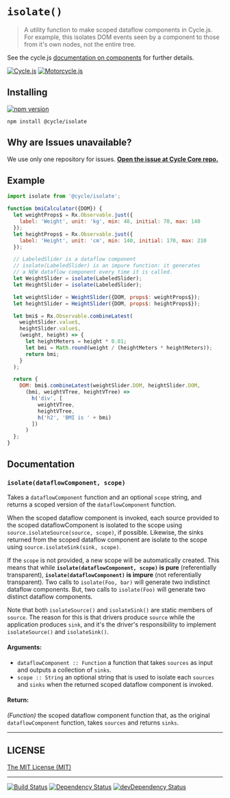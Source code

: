 # `isolate()`

> A utility function to make scoped dataflow components in Cycle.js. For example, this isolates DOM events seen by a component to those from it's own nodes, not the entire tree. 

See the cycle.js [documentation on components](http://cycle.js.org/components.html#multiple-instances-of-the-same-component) for further details.

[![Cycle.js](https://img.shields.io/badge/Cycle.js-compatible-brightgreen.svg)](https://github.com/cyclejs)
[![Motorcycle.js](https://img.shields.io/badge/Motorcycle.js-compatible-brightgreen.svg)](https://github.com/motorcyclejs)

## Installing

[![npm version](https://badge.fury.io/js/%40cycle%2Fisolate.svg)](http://badge.fury.io/js/%40cycle%2Fisolate)

`npm install @cycle/isolate`

## Why are Issues unavailable?

We use only one repository for issues. [**Open the issue at Cycle Core repo.**](https://github.com/cyclejs/cycle-core/issues)

## Example

```js
import isolate from '@cycle/isolate';

function bmiCalculator({DOM}) {
  let weightProps$ = Rx.Observable.just({
    label: 'Weight', unit: 'kg', min: 40, initial: 70, max: 140
  });
  let heightProps$ = Rx.Observable.just({
    label: 'Height', unit: 'cm', min: 140, initial: 170, max: 210
  });

  // LabeledSlider is a dataflow component
  // isolate(LabeledSlider) is an impure function: it generates
  // a NEW dataflow component every time it is called.
  let WeightSlider = isolate(LabeledSlider);
  let HeightSlider = isolate(LabeledSlider);

  let weightSlider = WeightSlider({DOM, props$: weightProps$});
  let heightSlider = HeightSlider({DOM, props$: heightProps$});

  let bmi$ = Rx.Observable.combineLatest(
    weightSlider.value$,
    heightSlider.value$,
    (weight, height) => {
      let heightMeters = height * 0.01;
      let bmi = Math.round(weight / (heightMeters * heightMeters));
      return bmi;
    }
  );

  return {
    DOM: bmi$.combineLatest(weightSlider.DOM, heightSlider.DOM,
      (bmi, weightVTree, heightVTree) =>
        h('div', [
          weightVTree,
          heightVTree,
          h('h2', 'BMI is ' + bmi)
        ])
      )
  };
}
```

## Documentation

### <a id="isolate"></a> `isolate(dataflowComponent, scope)`

Takes a `dataflowComponent` function and an optional `scope` string, and
returns a scoped version of the `dataflowComponent` function.

When the scoped dataflow component is invoked, each source provided to the
scoped dataflowComponent is isolated to the scope using
`source.isolateSource(source, scope)`, if possible. Likewise, the sinks
returned from the scoped dataflow component are isolate to the scope using
`source.isolateSink(sink, scope)`.

If the `scope` is not provided, a new scope will be automatically created.
This means that while **`isolate(dataflowComponent, scope)` is pure**
(referentially transparent), **`isolate(dataflowComponent)` is impure**
(not referentially transparent). Two calls to `isolate(Foo, bar)` will
generate two indistinct dataflow components. But, two calls to `isolate(Foo)`
will generate two distinct dataflow components.

Note that both `isolateSource()` and `isolateSink()` are static members of
`source`. The reason for this is that drivers produce `source` while the
application produces `sink`, and it's the driver's responsibility to
implement `isolateSource()` and `isolateSink()`.

#### Arguments:

- `dataflowComponent :: Function` a function that takes `sources` as input and outputs a collection of `sinks`.
- `scope :: String` an optional string that is used to isolate each `sources` and `sinks` when the returned scoped dataflow component is invoked.

#### Return:

*(Function)* the scoped dataflow component function that, as the original `dataflowComponent` function, takes `sources` and returns `sinks`.

- - -

## LICENSE

[The MIT License (MIT)](https://github.com/cyclejs/isolate/blob/master/LICENSE)

- - -

[![Build Status](https://travis-ci.org/cyclejs/isolate.svg?branch=master)](https://travis-ci.org/cyclejs/isolate)
[![Dependency Status](https://david-dm.org/cyclejs/isolate.svg)](https://david-dm.org/cyclejs/isolate)
[![devDependency Status](https://david-dm.org/cyclejs/isolate/dev-status.svg)](https://david-dm.org/cyclejs/isolate#info=devDependencies)
